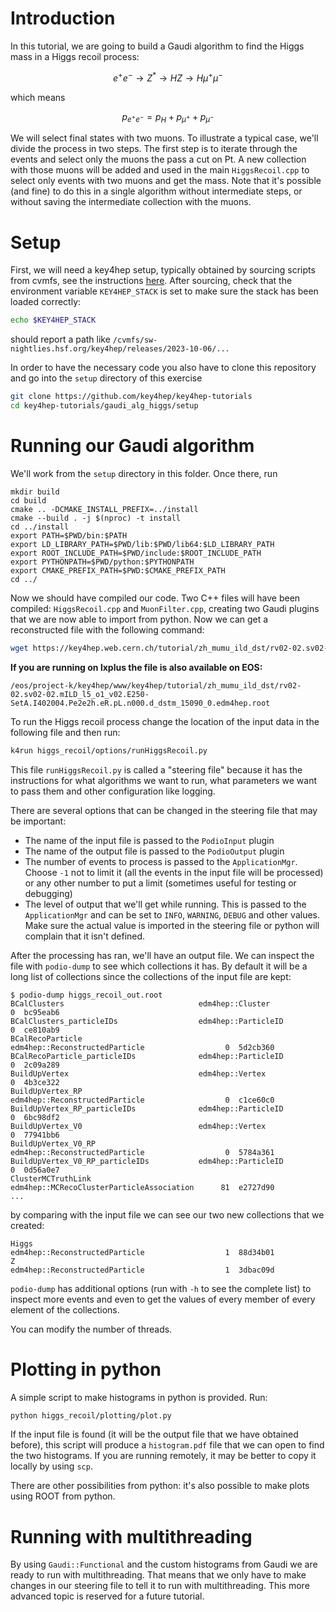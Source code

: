 # Introduction
In this tutorial, we are going to build a Gaudi algorithm to find the Higgs mass
in a Higgs recoil process:

```math
e^+ e^-\rightarrow Z^*\rightarrow HZ\rightarrow H\mu^+\mu^-
```

which means

```math
p_{e^+ e^-}=p_H+p_{\mu^+}+p_{\mu^-}
```

We will select final states with two muons. To illustrate a typical case, we'll
divide the process in two steps. The first step is to iterate through the events
and select only the muons the pass a cut on Pt. A new collection with those
muons will be added and used in the main `HiggsRecoil.cpp` to select only
events with two muons and get the mass. Note that it's possible (and fine) to
do this in a single algorithm without intermediate steps, or without saving the
intermediate collection with the muons.

# Setup

First, we will need a key4hep setup, typically obtained by sourcing scripts from
cvmfs, see the instructions
[here](https://key4hep.github.io/key4hep-doc/main/getting_started/setup.html).
After sourcing, check that the environment variable `KEY4HEP_STACK` is set to
make sure the stack has been loaded correctly:

``` bash
echo $KEY4HEP_STACK
```

should report a path like `/cvmfs/sw-nightlies.hsf.org/key4hep/releases/2023-10-06/...`

In order to have the necessary code you also have to clone this repository and
go into the `setup` directory of this exercise

```bash
git clone https://github.com/key4hep/key4hep-tutorials
cd key4hep-tutorials/gaudi_alg_higgs/setup
```

# Running our Gaudi algorithm

We'll work from the `setup` directory in this folder. Once there, run

```
mkdir build
cd build
cmake .. -DCMAKE_INSTALL_PREFIX=../install
cmake --build . -j $(nproc) -t install 
cd ../install
export PATH=$PWD/bin:$PATH
export LD_LIBRARY_PATH=$PWD/lib:$PWD/lib64:$LD_LIBRARY_PATH
export ROOT_INCLUDE_PATH=$PWD/include:$ROOT_INCLUDE_PATH
export PYTHONPATH=$PWD/python:$PYTHONPATH
export CMAKE_PREFIX_PATH=$PWD:$CMAKE_PREFIX_PATH
cd ../
```

Now we should have compiled our code. Two C++ files will have been compiled:
`HiggsRecoil.cpp` and `MuonFilter.cpp`, creating two Gaudi plugins that we are
now able to import from python. Now we can get a reconstructed file with the
following command:

``` bash
wget https://key4hep.web.cern.ch/tutorial/zh_mumu_ild_dst/rv02-02.sv02-02.mILD_l5_o1_v02.E250-SetA.I402004.Pe2e2h.eR.pL.n000.d_dstm_15090_0.edm4hep.root
```

**If you are running on lxplus the file is also available on EOS:**

```
/eos/project-k/key4hep/www/key4hep/tutorial/zh_mumu_ild_dst/rv02-02.sv02-02.mILD_l5_o1_v02.E250-SetA.I402004.Pe2e2h.eR.pL.n000.d_dstm_15090_0.edm4hep.root
```

To run the Higgs recoil process change the location of the input data in the
following file and then run:

``` bash
k4run higgs_recoil/options/runHiggsRecoil.py
```

This file `runHiggsRecoil.py` is called a "steering file" because it has the
instructions for what algorithms we want to run, what parameters we want to pass
them and other configuration like logging.

There are several options that can be changed in the steering file that may be important:
- The name of the input file is passed to the `PodioInput` plugin
- The name of the output file is passed to the `PodioOutput` plugin
- The number of events to process is passed to the `ApplicationMgr`. Choose `-1`
  not to limit it (all the events in the input file will be processed) or any
  other number to put a limit (sometimes useful for testing or debugging)
- The level of output that we'll get while running. This is passed to the
  `ApplicationMgr` and can be set to `INFO`, `WARNING`, `DEBUG` and other values. Make
  sure the actual value is imported in the steering file or python will complain
  that it isn't defined.

After the processing has ran, we'll have an output file. We can inspect the file
with `podio-dump` to see which collections it has. By default it will be a long
list of collections since the collections of the input file are kept:

```
$ podio-dump higgs_recoil_out.root
BCalClusters                              edm4hep::Cluster                                0  bc95eab6
BCalClusters_particleIDs                  edm4hep::ParticleID                             0  ce810ab9
BCalRecoParticle                          edm4hep::ReconstructedParticle                  0  5d2cb360
BCalRecoParticle_particleIDs              edm4hep::ParticleID                             0  2c09a289
BuildUpVertex                             edm4hep::Vertex                                 0  4b3ce322
BuildUpVertex_RP                          edm4hep::ReconstructedParticle                  0  c1ce60c0
BuildUpVertex_RP_particleIDs              edm4hep::ParticleID                             0  6bc98df2
BuildUpVertex_V0                          edm4hep::Vertex                                 0  77941bb6
BuildUpVertex_V0_RP                       edm4hep::ReconstructedParticle                  0  5784a361
BuildUpVertex_V0_RP_particleIDs           edm4hep::ParticleID                             0  0d56a0e7
ClusterMCTruthLink                        edm4hep::MCRecoClusterParticleAssociation      81  e2727d90
...
```

by comparing with the input file we can see our two new collections that we
created:
```
Higgs                                     edm4hep::ReconstructedParticle                  1  88d34b01
Z                                         edm4hep::ReconstructedParticle                  1  3dbac09d
```

`podio-dump` has additional options (run with `-h` to see the complete list) to
inspect more events and even to get the values of every member of every element
of the collections.


You can modify the number of threads.

# Plotting in python

A simple script to make histograms in python is provided. Run:

``` bash
python higgs_recoil/plotting/plot.py
```

If the input file is found (it will be the output file that we have obtained
before), this script will produce a `histogram.pdf` file that we can open to
find the two histograms. If you are running remotely, it may be better to copy
it locally by using `scp`.

There are other possibilities from python: it's also possible to make plots
using ROOT from python.

# Running with multithreading

By using `Gaudi::Functional` and the custom histograms from Gaudi we are ready
to run with multithreading. That means that we only have to make changes in our
steering file to tell it to run with multithreading. This more advanced topic is
reserved for a future tutorial.

